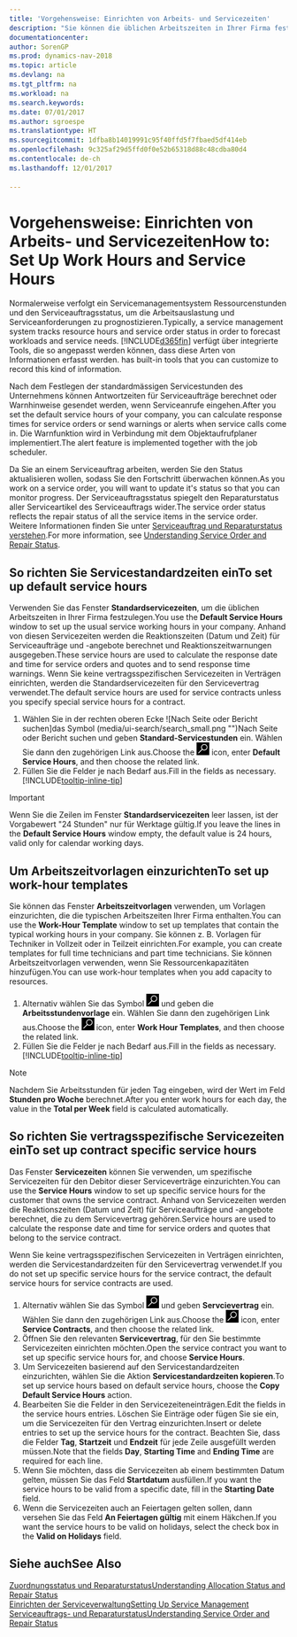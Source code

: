 ```yaml
---
title: 'Vorgehensweise: Einrichten von Arbeits- und Servicezeiten'
description: "Sie können die üblichen Arbeitszeiten in Ihrer Firma festlegen. Anhand von diesen Servicezeiten werden die Reaktionszeiten (Datum und Zeit) für Serviceaufträge und -offerten berechnet und Reaktionszeitwarnungen ausgegeben."
documentationcenter: 
author: SorenGP
ms.prod: dynamics-nav-2018
ms.topic: article
ms.devlang: na
ms.tgt_pltfrm: na
ms.workload: na
ms.search.keywords: 
ms.date: 07/01/2017
ms.author: sgroespe
ms.translationtype: HT
ms.sourcegitcommit: 1dfba8b14019991c95f40ffd5f7fbaed5df414eb
ms.openlocfilehash: 9c325af29d5ffd0f0e52b65318d88c48cdba80d4
ms.contentlocale: de-ch
ms.lasthandoff: 12/01/2017

---
```

# <a name="how-to-set-up-work-hours-and-service-hours"></a><span data-ttu-id="e19b9-104">Vorgehensweise: Einrichten von Arbeits- und Servicezeiten</span><span class="sxs-lookup"><span data-stu-id="e19b9-104">How to: Set Up Work Hours and Service Hours</span></span>
<span data-ttu-id="e19b9-105">Normalerweise verfolgt ein Servicemanagementsystem Ressourcenstunden und den Serviceauftragsstatus, um die Arbeitsauslastung und Serviceanforderungen zu prognostizieren.</span><span class="sxs-lookup"><span data-stu-id="e19b9-105">Typically, a service management system tracks resource hours and service order status in order to forecast workloads and service needs.</span></span> [!INCLUDE[d365fin](includes/d365fin_md.md)]<span data-ttu-id="e19b9-106"> verfügt über integrierte Tools, die so angepasst werden können, dass diese Arten von Informationen erfasst werden.</span><span class="sxs-lookup"><span data-stu-id="e19b9-106"> has built-in tools that you can customize to record this kind of information.</span></span>  
  
<span data-ttu-id="e19b9-107">Nach dem Festlegen der standardmässigen Servicestunden des Unternehmens können Antwortzeiten für Serviceaufträge berechnet oder Warnhinweise gesendet werden, wenn Serviceanrufe eingehen.</span><span class="sxs-lookup"><span data-stu-id="e19b9-107">After you set the default service hours of your company, you can calculate response times for service orders or send warnings or alerts when service calls come in.</span></span> <span data-ttu-id="e19b9-108">Die Warnfunktion wird in Verbindung mit dem Objektaufrufplaner implementiert.</span><span class="sxs-lookup"><span data-stu-id="e19b9-108">The alert feature is implemented together with the job scheduler.</span></span>   
  
<span data-ttu-id="e19b9-109">Da Sie an einem Serviceauftrag arbeiten, werden Sie den Status aktualisieren wollen, sodass Sie den Fortschritt überwachen können.</span><span class="sxs-lookup"><span data-stu-id="e19b9-109">As you work on a service order, you will want to update it's status so that you can monitor progress.</span></span> <span data-ttu-id="e19b9-110">Der Serviceauftragsstatus spiegelt den Reparaturstatus aller Serviceartikel des Serviceauftrags wider.</span><span class="sxs-lookup"><span data-stu-id="e19b9-110">The service order status reflects the repair status of all the service items in the service order.</span></span> <span data-ttu-id="e19b9-111">Weitere Informationen finden Sie unter [Serviceauftrag und Reparaturstatus verstehen](service-order-repair-status.md).</span><span class="sxs-lookup"><span data-stu-id="e19b9-111">For more information, see [Understanding Service Order and Repair Status](service-order-repair-status.md).</span></span> 

## <a name="to-set-up-default-service-hours"></a><span data-ttu-id="e19b9-112">So richten Sie Servicestandardzeiten ein</span><span class="sxs-lookup"><span data-stu-id="e19b9-112">To set up default service hours</span></span>  
<span data-ttu-id="e19b9-113">Verwenden Sie das Fenster **Standardservicezeiten**, um die üblichen Arbeitszeiten in Ihrer Firma festzulegen.</span><span class="sxs-lookup"><span data-stu-id="e19b9-113">You use the **Default Service Hours** window to set up the usual service working hours in your company.</span></span> <span data-ttu-id="e19b9-114">Anhand von diesen Servicezeiten werden die Reaktionszeiten (Datum und Zeit) für Serviceaufträge und -angebote berechnet und Reaktionszeitwarnungen ausgegeben.</span><span class="sxs-lookup"><span data-stu-id="e19b9-114">These service hours are used to calculate the response date and time for service orders and quotes and to send response time warnings.</span></span> <span data-ttu-id="e19b9-115">Wenn Sie keine vertragsspezifischen Servicezeiten in Verträgen einrichten, werden die Standardservicezeiten für den Servicevertrag verwendet.</span><span class="sxs-lookup"><span data-stu-id="e19b9-115">The default service hours are used for service contracts unless you specify special service hours for a contract.</span></span>  
  
1. <span data-ttu-id="e19b9-116">Wählen Sie in der rechten oberen Ecke ![Nach Seite oder Bericht suchen]das Symbol (media/ui-search/search_small.png "")Nach Seite oder Bericht suchen und geben **Standard-Servicestunden** ein. Wählen Sie dann den zugehörigen Link aus.</span><span class="sxs-lookup"><span data-stu-id="e19b9-116">Choose the ![Search for Page or Report](media/ui-search/search_small.png "Search for Page or Report icon") icon, enter **Default Service Hours**, and then choose the related link.</span></span>  
2. <span data-ttu-id="e19b9-117">Füllen Sie die Felder je nach Bedarf aus.</span><span class="sxs-lookup"><span data-stu-id="e19b9-117">Fill in the fields as necessary.</span></span> [!INCLUDE[tooltip-inline-tip](includes/tooltip-inline-tip_md.md)]  
  
> [!IMPORTANT]  
>  <span data-ttu-id="e19b9-118">Wenn Sie die Zeilen im Fenster **Standardservicezeiten** leer lassen, ist der Vorgabewert "24 Stunden" nur für Werktage gültig.</span><span class="sxs-lookup"><span data-stu-id="e19b9-118">If you leave the lines in the **Default Service Hours** window empty, the default value is 24 hours, valid only for calendar working days.</span></span>  
  
## <a name="to-set-up-work-hour-templates"></a><span data-ttu-id="e19b9-119">Um Arbeitszeitvorlagen einzurichten</span><span class="sxs-lookup"><span data-stu-id="e19b9-119">To set up work-hour templates</span></span>
<span data-ttu-id="e19b9-120">Sie können das Fenster **Arbeitszeitvorlagen** verwenden, um Vorlagen einzurichten, die die typischen Arbeitszeiten Ihrer Firma enthalten.</span><span class="sxs-lookup"><span data-stu-id="e19b9-120">You can use the **Work-Hour Template** window to set up templates that contain the typical working hours in your company.</span></span> <span data-ttu-id="e19b9-121">Sie können z. B. Vorlagen für Techniker in Vollzeit oder in Teilzeit einrichten.</span><span class="sxs-lookup"><span data-stu-id="e19b9-121">For example, you can create templates for full time technicians and part time technicians.</span></span> <span data-ttu-id="e19b9-122">Sie können Arbeitszeitvorlagen verwenden, wenn Sie Ressourcenkapazitäten hinzufügen.</span><span class="sxs-lookup"><span data-stu-id="e19b9-122">You can use work-hour templates when you add capacity to resources.</span></span>  
  
1. <span data-ttu-id="e19b9-123">Alternativ wählen Sie das Symbol ![Nach Seite oder Bericht suchen](media/ui-search/search_small.png "Nach Seite oder Bericht suchen") und geben die **Arbeitsstundenvorlage** ein. Wählen Sie dann den zugehörigen Link aus.</span><span class="sxs-lookup"><span data-stu-id="e19b9-123">Choose the ![Search for Page or Report](media/ui-search/search_small.png "Search for Page or Report icon") icon, enter **Work Hour Templates**, and then choose the related link.</span></span>  
2. <span data-ttu-id="e19b9-124">Füllen Sie die Felder je nach Bedarf aus.</span><span class="sxs-lookup"><span data-stu-id="e19b9-124">Fill in the fields as necessary.</span></span> [!INCLUDE[tooltip-inline-tip](includes/tooltip-inline-tip_md.md)]  
  
> [!Note]
> <span data-ttu-id="e19b9-125">Nachdem Sie Arbeitsstunden für jeden Tag eingeben, wird der Wert im Feld **Stunden pro Woche** berechnet.</span><span class="sxs-lookup"><span data-stu-id="e19b9-125">After you enter work hours for each day, the value in the **Total per Week** field is calculated automatically.</span></span>  

## <a name="to-set-up-contract-specific-service-hours"></a><span data-ttu-id="e19b9-126">So richten Sie vertragsspezifische Servicezeiten ein</span><span class="sxs-lookup"><span data-stu-id="e19b9-126">To set up contract specific service hours</span></span>  
<span data-ttu-id="e19b9-127">Das Fenster **Servicezeiten** können Sie verwenden, um spezifische Servicezeiten für den Debitor dieser Serviceverträge einzurichten.</span><span class="sxs-lookup"><span data-stu-id="e19b9-127">You can use the **Service Hours** window to set up specific service hours for the customer that owns the service contract.</span></span> <span data-ttu-id="e19b9-128">Anhand von Servicezeiten werden die Reaktionszeiten (Datum und Zeit) für Serviceaufträge und -angebote berechnet, die zu dem Servicevertrag gehören.</span><span class="sxs-lookup"><span data-stu-id="e19b9-128">Service hours are used to calculate the response date and time for service orders and quotes that belong to the service contract.</span></span>  
  
<span data-ttu-id="e19b9-129">Wenn Sie keine vertragsspezifischen Servicezeiten in Verträgen einrichten, werden die Servicestandardzeiten für den Servicevertrag verwendet.</span><span class="sxs-lookup"><span data-stu-id="e19b9-129">If you do not set up specific service hours for the service contract, the default service hours for service contracts are used.</span></span>  
  
1. <span data-ttu-id="e19b9-130">Alternativ wählen Sie das Symbol ![Nach Seite oder Bericht suchen](media/ui-search/search_small.png "Nach Seite oder Bericht suchen") und geben **Servcievertrag** ein. Wählen Sie dann den zugehörigen Link aus.</span><span class="sxs-lookup"><span data-stu-id="e19b9-130">Choose the ![Search for Page or Report](media/ui-search/search_small.png "Search for Page or Report icon") icon, enter **Service Contracts**, and then choose the related link.</span></span>  
2. <span data-ttu-id="e19b9-131">Öffnen Sie den relevanten  **Servicevertrag**, für den Sie bestimmte Servicezeiten einrichten möchten.</span><span class="sxs-lookup"><span data-stu-id="e19b9-131">Open the service contract you want to set up specific service hours for, and choose **Service Hours**.</span></span>  
4. <span data-ttu-id="e19b9-132">Um Servicezeiten basierend auf den Servicestandardzeiten einzurichten, wählen Sie die Aktion **Servicestandardzeiten kopieren**.</span><span class="sxs-lookup"><span data-stu-id="e19b9-132">To set up service hours based on default service hours, choose the **Copy Default Service Hours** action.</span></span>  
5. <span data-ttu-id="e19b9-133">Bearbeiten Sie die Felder in den Servicezeiteneinträgen.</span><span class="sxs-lookup"><span data-stu-id="e19b9-133">Edit the fields in the service hours entries.</span></span> <span data-ttu-id="e19b9-134">Löschen Sie Einträge oder fügen Sie sie ein, um die Servicezeiten für den Vertrag einzurichten.</span><span class="sxs-lookup"><span data-stu-id="e19b9-134">Insert or delete entries to set up the service hours for the contract.</span></span> <span data-ttu-id="e19b9-135">Beachten Sie, dass die Felder **Tag**, **Startzeit** und **Endzeit** für jede Zeile ausgefüllt werden müssen.</span><span class="sxs-lookup"><span data-stu-id="e19b9-135">Note that the fields **Day**, **Starting Time** and **Ending Time** are required for each line.</span></span>  
6. <span data-ttu-id="e19b9-136">Wenn Sie möchten, dass die Servicezeiten ab einem bestimmten Datum gelten, müssen Sie das Feld **Startdatum** ausfüllen.</span><span class="sxs-lookup"><span data-stu-id="e19b9-136">If you want the service hours to be valid from a specific date, fill in the **Starting Date** field.</span></span>  
7. <span data-ttu-id="e19b9-137">Wenn die Servicezeiten auch an Feiertagen gelten sollen, dann versehen Sie das Feld **An Feiertagen gültig** mit einem Häkchen.</span><span class="sxs-lookup"><span data-stu-id="e19b9-137">If you want the service hours to be valid on holidays, select the check box in the **Valid on Holidays** field.</span></span>  

## <a name="see-also"></a><span data-ttu-id="e19b9-138">Siehe auch</span><span class="sxs-lookup"><span data-stu-id="e19b9-138">See Also</span></span>  
[<span data-ttu-id="e19b9-139">Zuordnungsstatus und Reparaturstatus</span><span class="sxs-lookup"><span data-stu-id="e19b9-139">Understanding Allocation Status and Repair Status</span></span>](service-allocation-status-and-repair-status.md)  
[<span data-ttu-id="e19b9-140">Einrichten der Serviceverwaltung</span><span class="sxs-lookup"><span data-stu-id="e19b9-140">Setting Up Service Management</span></span>](service-setup-service.md)  
[<span data-ttu-id="e19b9-141">Serviceauftrags- und Reparaturstatus</span><span class="sxs-lookup"><span data-stu-id="e19b9-141">Understanding Service Order and Repair Status</span></span>](service-order-repair-status.md)  

